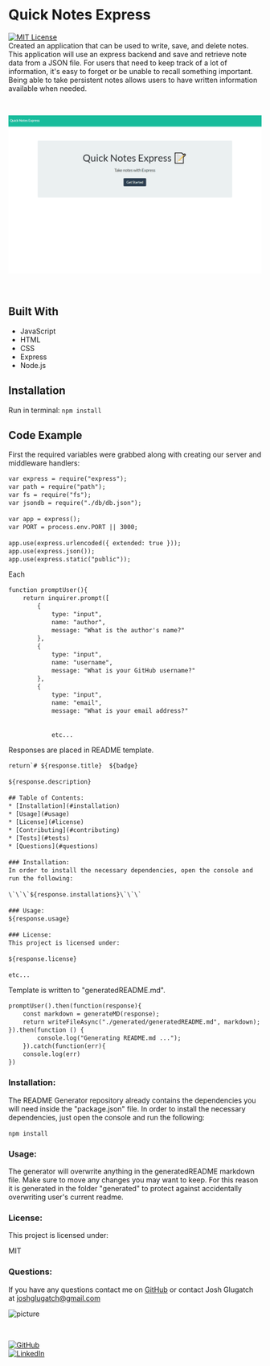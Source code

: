 
# Quick Notes Express 
[![MIT License](https://img.shields.io/badge/License-MIT-blue.svg)](https://www.mit.edu/~amini/LICENSE.md)
<br>
Created an application that can be used to write, save, and delete notes. This application will use an express backend and save and retrieve note data from a JSON file. For users that need to keep track of a lot of information, it's easy to forget or be unable to recall something important. Being able to take persistent notes allows users to have written information available when needed.
  
<br>

![exampleGif](quicknotesexpressdemo.gif)

<br>

## Built With
* JavaScript
* HTML
* CSS
* Express
* Node.js

## Installation
Run in terminal:
``` npm install ```


## Code Example
First the required variables were grabbed along with creating our server and middleware handlers:
```
var express = require("express");
var path = require("path");
var fs = require("fs");
var jsondb = require("./db/db.json");

var app = express();
var PORT = process.env.PORT || 3000;

app.use(express.urlencoded({ extended: true }));
app.use(express.json());
app.use(express.static("public"));
```

Each 
```
function promptUser(){
    return inquirer.prompt([
        {
            type: "input",
            name: "author",
            message: "What is the author's name?"
        },
        {
            type: "input",
            name: "username",
            message: "What is your GitHub username?"
        },
        {
            type: "input",
            name: "email",
            message: "What is your email address?"


            etc...
```
Responses are placed in README template.
```
return`# ${response.title}  ${badge}

${response.description}

## Table of Contents:
* [Installation](#installation)
* [Usage](#usage)
* [License](#license)
* [Contributing](#contributing)
* [Tests](#tests)
* [Questions](#questions)

### Installation:
In order to install the necessary dependencies, open the console and run the following:

\`\`\`${response.installations}\`\`\`

### Usage:
${response.usage}

### License:
This project is licensed under:

${response.license}

etc...
```

Template is written to "generatedREADME.md".
```
promptUser().then(function(response){
    const markdown = generateMD(response);
    return writeFileAsync("./generated/generatedREADME.md", markdown);
}).then(function () {
        console.log("Generating README.md ...");
    }).catch(function(err){
    console.log(err)
})

```


### Installation:
The README Generator repository already contains the dependencies you will need inside the "package.json" file.
In order to install the necessary dependencies, just open the console and run the following:

```npm install```

### Usage:
The generator will overwrite anything in the generatedREADME markdown file. Make sure to move any changes you may want to keep. For this reason it is generated in the folder "generated" to protect against accidentally overwriting user's current readme.

### License:
This project is licensed under:

MIT

### Questions:
If you have any questions contact me on [GitHub](https://github.com/joshglugatch) or contact 
Josh Glugatch at joshglugatch@gmail.com

![picture](https://github.com/joshglugatch.png?size=80)

<br>

[![GitHub](https://img.shields.io/badge/github-%23100000.svg?&style=for-the-badge&logo=github&logoColor=white)](https://github.com/joshglugatch)
<br>
[![LinkedIn](https://img.shields.io/badge/linkedin-%230077B5.svg?&style=for-the-badge&logo=linkedin&logoColor=white)](www.linkedin.com/in/joshua-glugatch)